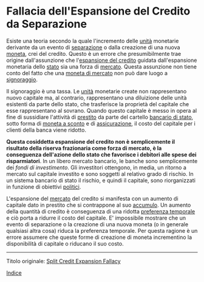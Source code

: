 # Fallacia dell'Espansione del Credito da Separazione



Esiste una teoria secondo la quale l'incremento delle [unità](ch101-glossary.md#unità) monetarie derivante da un evento di [separazione](ch101-glossary.md#separazione-split) o dalla creazione di una nuova [moneta](ch101-glossary.md#moneta), crei del credito. Questo è un errore che presumibilmente trae origine dall'assunzione che l'[espansione del credito](ch046-credit-expansion-fallacy.md) guidata dall'espansione monetaria dello [stato](ch101-glossary.md#stato) sia una forza di [mercato](ch101-glossary.md#mercato). Questa assunzione non tiene conto del fatto che una [moneta di mercato](ch005-money-taxonomy.md) non può dare luogo a [signoraggio](https://it.wikipedia.org/wiki/Signoraggio).

Il signoraggio è una tassa. Le [unità](ch101-glossary.md#unità) monetarie create non rappresentano nuovo capitale ma, al contrario, rappresentano una diluizione delle unità esistenti da parte dello stato, che trasferisce la proprietà del capitale che esse rappresentano al sovrano. Quando questo capitale è messo in opera al fine di sussidiare l'attività di [prestito](ch101-glossary.md#dare-in-prestito---investire) da parte del cartello [bancario di stato](ch025-state-banking-principle.md), sotto forma di [moneta a sconto](https://www.frbdiscountwindow.org) e di [assicurazione](https://www.fdic.gov/resources/deposit-insurance), il costo del capitale per i clienti della banca viene ridotto.

**Questa cosiddetta espansione del credito non è semplicemente il risultato della riserva frazionaria come forza di mercato, è la conseguenza dell'azione dello stato che favorisce i debitori alle spese dei risparmiatori**. In un libero mercato bancario, le banche sono semplicemente dei _fondi di investimento_. Gli investitori ottengono, in media, un ritorno a mercato sul capitale investito e sono soggetti al relativo grado di rischio. In un sistema bancario di stato il rischio, e quindi il capitale, sono riorganizzati in funzione di obiettivi [politici](ch101-glossary.md#politico).

L'espansione del [mercato](ch101-glossary.md#mercato) del credito si manifesta con un aumento di capitale dato in prestito che si contrappone al suo [accumulo](ch101-glossary.md#accumulare). Un aumento della quantità di credito è conseguenza di una ridotta [preferenza temporale](https://en.wikipedia.org/wiki/Time_preference) e ciò porta a ridurre il costo del capitale. E' impossibile mostrare che un evento di separazione o la creazione di una nuova moneta (o in generale qualsiasi altra cosa) riduca la preferenza temporale. Per questa ragione è un errore assumere che queste forme di creazione di moneta incrementino la disponibilità di capitale o riducano il suo costo.

---

Titolo originale: [Split Credit Expansion Fallacy](https://github.com/libbitcoin/libbitcoin-system/wiki/Split-Credit-Expansion-Fallacy)

[Indice](/README.md)
